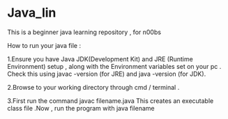 # Java_lin

This is a beginner java learning repository , for n00bs

How to run your java file : 

1.Ensure you have Java JDK(Development Kit) and JRE (Runtime Environment) setup , along with the Environment
 variables set on your pc . Check this using javac -version (for JRE) and java -version (for JDK).

2.Browse to your working directory through cmd / terminal .

3.First run the command 
	javac filename.java
 This creates an executable class file .Now , run the program with
 	java filename 